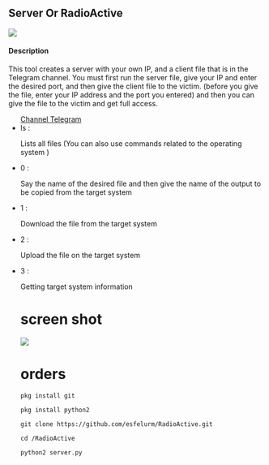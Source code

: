 <h2>Server Or RadioActive</h2>
<img src="https://camo.githubusercontent.com/fd86cbaa77d876c65ce125c1c5db737d26c9cd8a70297f543962121da9f5e206/68747470733a2f2f73362e7575706c6f61642e69722f66696c65732f32303232313130345f3133333134335f757574312e6a7067"border="0"/>
<h4> Description </h4>
	    <p>This tool creates a server with your own IP, and a client file that is in the Telegram channel. You must first run the server file, give your IP and enter the desired port, and then give the client file to the victim. (before you give the file, enter your IP address and the port you entered) and then you can give the file to the victim and get full access. 
	    <ul>
                    <a href="https://t.me/esfelurm" target="_self"> Channel Telegram </a>
		    <li> ls : </li><p>Lists all files (You can also use commands related to the operating system )</p>
		    <li> 0 : </li><p>Say the name of the desired file and then give the name of the output to be copied from the target system </p>
		    <li> 1 : </li><p>Download the file from the target system </p>
                    <li> 2 : </li><p>Upload the file on the target system </p>
                    <li> 3 : </li><p>Getting target system information </p>


# screen shot 
<a target="_blank"><img src="https://s6.uupload.ir/files/screenshot_20221104-110622_termux_4a8r.jpg" border="0"/></a>
# orders 
```
pkg install git

pkg install python2

git clone https://github.com/esfelurm/RadioActive.git

cd /RadioActive

python2 server.py
```

